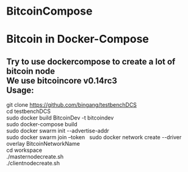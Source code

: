 # BitcoinCompose
Bitcoin in Docker-Compose
=========================
Try to use dockercompose to create a lot of bitcoin node   
We use bitcoincore v0.14rc3  
Usage:   
------
git clone https://github.com/bingang/testbenchDCS  
cd testbenchDCS  
sudo docker build BitcoinDev -t bitcoindev  
sudo docker-compose build  
sudo docker swarm init  --advertise-addr <IP of manager>    
sudo docker swarm join –token <previous output>  
sudo docker network create --driver overlay BitcoinNetworkName   
cd workspace  
./masternodecreate.sh  
./clientnodecreate.sh    






